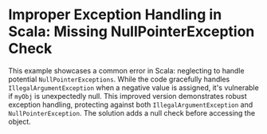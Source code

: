 # Improper Exception Handling in Scala: Missing NullPointerException Check

This example showcases a common error in Scala: neglecting to handle potential `NullPointerExceptions`. While the code gracefully handles `IllegalArgumentException` when a negative value is assigned, it's vulnerable if `myObj` is unexpectedly null.  This improved version demonstrates robust exception handling, protecting against both `IllegalArgumentException` and `NullPointerException`.   The solution adds a null check before accessing the object.